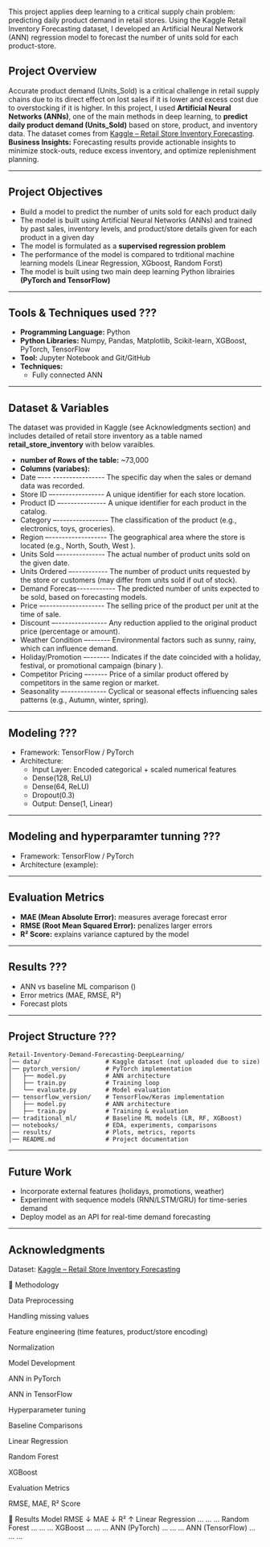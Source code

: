 This project applies deep learning to a critical supply chain problem: predicting daily product demand in retail stores. Using the Kaggle Retail Inventory Forecasting dataset, I developed an Artificial Neural Network (ANN) regression model to forecast the number of units sold for each product-store.

## Project Overview
Accurate  product demand (Units_Sold) is a critical challenge in retail supply chains due to its direct effect on lost sales if it is lower and excess cost due to overstocking if it is higher. In this project, I used  **Artificial Neural Networks (ANNs)**, one of the main methods in deep learning, to **predict daily product demand (Units_Sold)** based on store, product, and inventory data.
The dataset comes from [Kaggle – Retail Store Inventory Forecasting](https://www.kaggle.com/datasets/anirudhchauhan/retail-store-inventory-forecasting-dataset). 
**Business Insights:** Forecasting results provide actionable insights to minimize stock-outs, reduce excess inventory, and optimize replenishment planning.

---

## Project Objectives

- Build a model to predict the number of units sold for each product daily
- The model is built using Artificial Neural Networks (ANNs) and trained by past sales, inventory levels, and product/store details given for each product in  a given day
- The model is formulated as a **supervised regression problem**
- The performance of the model is compared to trditional machine learning models (Linear Regression, XGboost, Random Forst)
- The model is built using  two main deep learning Python librairies **(PyTorch and TensorFlow)**

---
## Tools & Techniques used ???
- **Programming Language:** Python
- **Python Libraries:** Numpy, Pandas, Matplotlib, Scikit-learn, XGBoost, PyTorch, TensorFlow
- **Tool:** Jupyter Notebook and Git/GitHub
- **Techniques:**
  - Fully connected ANN

---

## Dataset & Variables
The dataset was provided in Kaggle (see Acknowledgments section) and includes detailed of retail store inventory as a table named **retail_store_inventory** with below varaibles.
- **number of Rows of the table:** ~73,000  
- **Columns (variabes):**
- Date –--- ---------------- The specific day when the sales or demand data was recorded.  
- Store ID –---------------- A unique identifier for each store location.
- Product ID –-------------- A unique identifier for each product in the catalog.
- Category –---------------- The classification of the product (e.g., electronics, toys, groceries).
- Region –------------------ The geographical area where the store is located (e.g., North, South, West ).
- Units Sold –-------------- The actual number of product units sold on the given date.
- Units Ordered –----------- The number of product units requested by the store or customers (may differ from units sold if out of stock).
- Demand Forecas------------ The predicted number of units expected to be sold, based on forecasting models.
- Price –------------------- The selling price of the product per unit at the time of sale.
- Discount –---------------- Any reduction applied to the original product price (percentage or amount).
- Weather Condition –------- Environmental factors such as sunny, rainy, which can influence demand.
- Holiday/Promotion –------- Indicates if the date coincided with a holiday, festival, or promotional campaign (binary ).
- Competitor Pricing –------ Price of a similar product offered by competitors in the same region or market.
- Seasonality –------------- Cyclical or seasonal effects influencing sales patterns (e.g., Autumn, winter, spring).

---

## Modeling ???
- Framework: TensorFlow / PyTorch  
- Architecture:  
  - Input Layer: Encoded categorical + scaled numerical features  
  - Dense(128, ReLU)  
  - Dense(64, ReLU)  
  - Dropout(0.3)  
  - Output: Dense(1, Linear)  

---
## Modeling and hyperparamter tunning ???
- Framework: TensorFlow / PyTorch  
- Architecture (example):

---

## Evaluation Metrics
- **MAE (Mean Absolute Error):** measures average forecast error  
- **RMSE (Root Mean Squared Error):** penalizes larger errors  
- **R² Score:** explains variance captured by the model  

---
## Results ??? 
- ANN vs baseline ML comparison ()  
- Error metrics (MAE, RMSE, R²)  
- Forecast plots  

---

## Project Structure ???
```
Retail-Inventory-Demand-Forecasting-DeepLearning/
│── data/                  # Kaggle dataset (not uploaded due to size)
│── pytorch_version/       # PyTorch implementation
│   ├── model.py           # ANN architecture
│   ├── train.py           # Training loop
│   └── evaluate.py        # Model evaluation
│── tensorflow_version/    # TensorFlow/Keras implementation
│   ├── model.py           # ANN architecture
│   ├── train.py           # Training & evaluation
│── traditional_ml/        # Baseline ML models (LR, RF, XGBoost)
│── notebooks/             # EDA, experiments, comparisons
│── results/               # Plots, metrics, reports
│── README.md              # Project documentation
```

---
## Future Work
- Incorporate external features (holidays, promotions, weather)  
- Experiment with sequence models (RNN/LSTM/GRU) for time-series demand  
- Deploy model as an API for real-time demand forecasting  

---

## Acknowledgments
Dataset: [Kaggle – Retail Store Inventory Forecasting](https://www.kaggle.com/datasets/anirudhchauhan/retail-store-inventory-forecasting-dataset)  







🧠 Methodology

Data Preprocessing

Handling missing values

Feature engineering (time features, product/store encoding)

Normalization

Model Development

ANN in PyTorch

ANN in TensorFlow

Hyperparameter tuning

Baseline Comparisons

Linear Regression

Random Forest

XGBoost

Evaluation Metrics

RMSE, MAE, R² Score

🔎 Results
Model	RMSE ↓	MAE ↓	R² ↑
Linear Regression	...	...	...
Random Forest	...	...	...
XGBoost	...	...	...
ANN (PyTorch)	...	...	...
ANN (TensorFlow)	...	...	...














